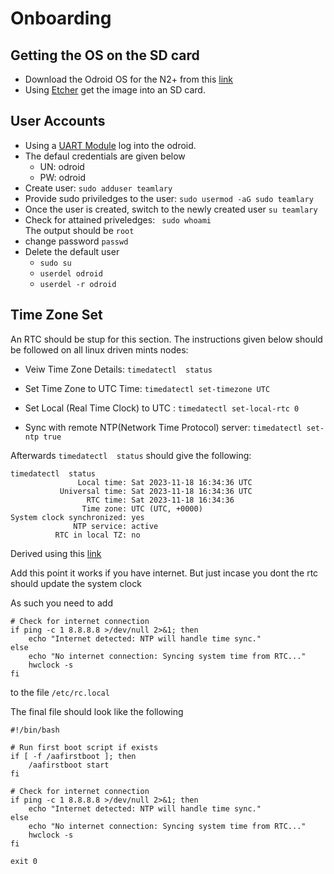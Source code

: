 # Onboarding

## Getting the OS on the SD card  
- Download the Odroid OS for the N2+ from this [link](https://wiki.odroid.com/odroid-n2/os_images/ubuntu/20220228)
- Using [Etcher](https://etcher.balena.io/) get the image into an SD card.

## User Accounts
- Using a [UART Module](https://ameridroid.com/products/usb-uart-2-module-kit?pr_prod_strat=e5_desc&pr_rec_id=7b8882b26&pr_rec_pid=8013561757975&pr_ref_pid=69012291599&pr_seq=uniform) log into the odroid.
- The defaul credentials are given below
  - UN: odroid
  - PW: odroid
- Create user:
`sudo adduser teamlary` </br> 
- Provide sudo priviledges to the user: 
`sudo usermod -aG sudo teamlary`</br>
- Once the user is created, switch to the newly created user
`su teamlary`
- Check for attained priveledges:
` sudo whoami`</br>
The output should be `root`
- change password
` passwd `
- Delete the default user 
  - ```sudo su```
  - ```userdel odroid```
  - ```userdel -r odroid```

## Time Zone Set 

An RTC should be stup for this section. The instructions given below should be followed on all linux driven mints nodes:

- Veiw Time Zone Details:
```timedatectl  status```

- Set Time Zone to UTC Time: 
```timedatectl set-timezone UTC```

- Set Local (Real Time Clock) to UTC :
```timedatectl set-local-rtc 0```

- Sync with remote NTP(Network Time Protocol) server:
```timedatectl set-ntp true```

Afterwards `timedatectl  status` should give the following:
```
timedatectl  status
               Local time: Sat 2023-11-18 16:34:36 UTC
           Universal time: Sat 2023-11-18 16:34:36 UTC
                 RTC time: Sat 2023-11-18 16:34:36    
                Time zone: UTC (UTC, +0000)           
System clock synchronized: yes                        
              NTP service: active                     
          RTC in local TZ: no         

```
Derived using this [link](https://www.tecmint.com/set-time-timezone-and-synchronize-time-using-timedatectl-command/)

Add this point it works if you have internet. But just incase you dont the rtc should update the system clock 

As such you need to add 
```
# Check for internet connection
if ping -c 1 8.8.8.8 >/dev/null 2>&1; then
    echo "Internet detected: NTP will handle time sync."
else
    echo "No internet connection: Syncing system time from RTC..."
    hwclock -s
fi
```
to the file `/etc/rc.local`

The final file should look like the following 

```
#!/bin/bash

# Run first boot script if exists
if [ -f /aafirstboot ]; then 
    /aafirstboot start
fi

# Check for internet connection
if ping -c 1 8.8.8.8 >/dev/null 2>&1; then
    echo "Internet detected: NTP will handle time sync."
else
    echo "No internet connection: Syncing system time from RTC..."
    hwclock -s
fi

exit 0
```



